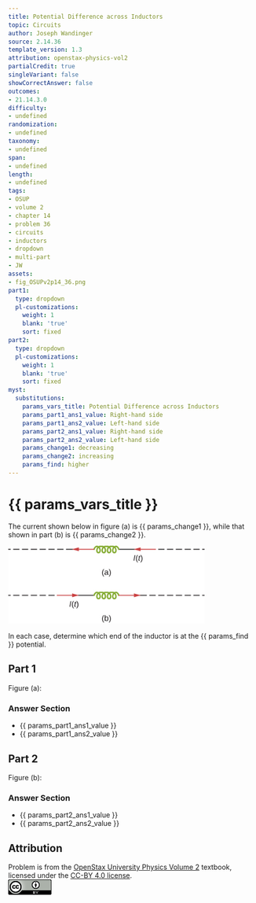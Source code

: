 ```yaml
---
title: Potential Difference across Inductors
topic: Circuits
author: Joseph Wandinger
source: 2.14.36
template_version: 1.3
attribution: openstax-physics-vol2
partialCredit: true
singleVariant: false
showCorrectAnswer: false
outcomes:
- 21.14.3.0
difficulty:
- undefined
randomization:
- undefined
taxonomy:
- undefined
span:
- undefined
length:
- undefined
tags:
- OSUP
- volume 2
- chapter 14
- problem 36
- circuits
- inductors
- dropdown
- multi-part
- JW
assets:
- fig_OSUPv2p14_36.png
part1:
  type: dropdown
  pl-customizations:
    weight: 1
    blank: 'true'
    sort: fixed
part2:
  type: dropdown
  pl-customizations:
    weight: 1
    blank: 'true'
    sort: fixed
myst:
  substitutions:
    params_vars_title: Potential Difference across Inductors
    params_part1_ans1_value: Right-hand side
    params_part1_ans2_value: Left-hand side
    params_part2_ans1_value: Right-hand side
    params_part2_ans2_value: Left-hand side
    params_change1: decreasing
    params_change2: increasing
    params_find: higher
---
```

# {{ params_vars_title }}
The current shown below in figure (a) is {{ params_change1 }}, while that shown in part (b) is {{ params_change2 }}.

<img src="fig_OSUPv2p14_36.png" width=400>

In each case, determine which end of the inductor is at the {{ params_find }} potential.

## Part 1

Figure (a):

### Answer Section

- {{ params_part1_ans1_value }}
- {{ params_part1_ans2_value }}

## Part 2

Figure (b):

### Answer Section

- {{ params_part2_ans1_value }}
- {{ params_part2_ans2_value }}

## Attribution

Problem is from the [OpenStax University Physics Volume 2](https://openstax.org/details/books/university-physics-volume-2) textbook, licensed under the [CC-BY 4.0 license](https://creativecommons.org/licenses/by/4.0/).<br>![Image representing the Creative Commons 4.0 BY license.](https://raw.githubusercontent.com/firasm/bits/master/by.png)